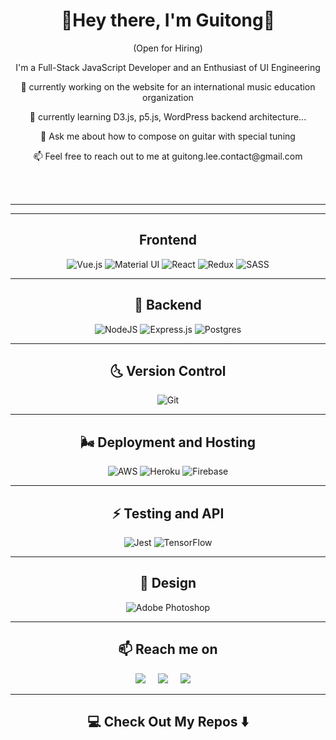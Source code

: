 
<h1 align="center"> 👋Hey there, I'm Guitong🌿 </h1>
 
<p align="center"> (Open for Hiring)</p>
 
 

<p  align="center"> I'm a Full-Stack JavaScript Developer and an Enthusiast of UI Engineering</p>

<p  align="center"> 🦙 currently working on the website for an international music education organization </p>
<p  align="center"> 🌱 currently learning D3.js, p5.js, WordPress backend architecture... </p>
<p  align="center"> 💬 Ask me about how to compose on guitar with special tuning </p> 
<p  align="center"> 📫 Feel free to reach out to me at guitong.lee.contact@gmail.com</p>
 

  <br> 
 
<br> 
 
<hr>
 
<hr>

<h2 align="center">  Frontend</h2>
<p align="center">
 <img alt="Vue.js" src="https://img.shields.io/badge/vuejs%20-%2335495e.svg?&style=for-the-badge&logo=vue.js&logoColor=%234FC08D"/> <img alt="Material UI" src="https://img.shields.io/badge/material%20ui%20-%230081CB.svg?&style=for-the-badge&logo=material-ui&logoColor=white"/> <img alt="React" src="https://img.shields.io/badge/react%20-%2320232a.svg?&style=for-the-badge&logo=react&logoColor=%2361DAFB"/> <img alt="Redux" src="https://img.shields.io/badge/redux%20-%23593d88.svg?&style=for-the-badge&logo=redux&logoColor=white"/> <img alt="SASS" src="https://img.shields.io/badge/SASS%20-hotpink.svg?&style=for-the-badge&logo=SASS&logoColor=white"/>

</p>
<hr>

<h2 align="center"> 🔭 Backend</h2>
<p align="center"> 
<img alt="NodeJS" src="https://img.shields.io/badge/node.js%20-%2343853D.svg?&style=for-the-badge&logo=node.js&logoColor=white"/> 
 <img alt="Express.js" src="https://img.shields.io/badge/express.js%20-%23404d59.svg?&style=for-the-badge"/>   <img alt="Postgres" src ="https://img.shields.io/badge/postgres-%23316192.svg?&style=for-the-badge&logo=postgresql&logoColor=white"/></p>

<hr>

<h2 align="center"> 🌜 Version Control </h2>
<p align="center">
<img alt="Git" src="https://img.shields.io/badge/git%20-%23F05033.svg?&style=for-the-badge&logo=git&logoColor=white"/></p>
<hr>

<h2 align="center"> 🌬 Deployment and Hosting</h2>
<p  align="center"><img alt="AWS" src="https://img.shields.io/badge/AWS%20-%23FF9900.svg?&style=for-the-badge&logo=amazon-aws&logoColor=white"/> <img alt="Heroku" src="https://img.shields.io/badge/heroku%20-%23430098.svg?&style=for-the-badge&logo=heroku&logoColor=white"/> <img alt="Firebase" src="https://img.shields.io/badge/firebase%20-%23039BE5.svg?&style=for-the-badge&logo=firebase"/> </p>

<hr>

<h2 align="center"> ⚡️ Testing and API</h2>
<p  align="center"><img alt="Jest" src="https://img.shields.io/badge/-jest-%23C21325?&style=for-the-badge&logo=jest&logoColor=white"/> <img alt="TensorFlow" src="https://img.shields.io/badge/TensorFlow%20-%23FF6F00.svg?&style=for-the-badge&logo=TensorFlow&logoColor=white" />
 </p>
<hr>
<h2 align="center"> 🌈 Design</h2>
<p  align="center"><img alt="Adobe Photoshop" src="https://img.shields.io/badge/adobe%20photoshop%20-%2331A8FF.svg?&style=for-the-badge&logo=adobe%20photoshop&logoColor=white"/>
 </p>
 

<hr>

<h2  align="center">📫 Reach me on</h2>
<p align="center">
  <a target="_blank"href="https://www.linkedin.com/in/ileriayo-adebiyi-0328b1101/"><img src="https://img.shields.io/badge/linkedin-%230077B5.svg?&style=for-the-badge&logo=linkedin&logoColor=white" /></a>&nbsp;&nbsp;&nbsp;&nbsp;
  <a target="_blank"href="https://twitter.com/guitonglee"><img src="https://img.shields.io/badge/twitter-%231DA1F2.svg?&style=for-the-badge&logo=twitter&logoColor=white" /></a>&nbsp;&nbsp;&nbsp;&nbsp;
  <a href="mailto:ileriayoadebiyi@gmail.com?subject=Hello%20Ileri,%20From%20Github"><img src="https://img.shields.io/badge/gmail-%23D14836.svg?&style=for-the-badge&logo=gmail&logoColor=white" /></a>&nbsp;&nbsp;&nbsp;&nbsp;
</p>

<hr>

<h2  align="center">💻 Check Out My Repos ⬇️ </h2>

